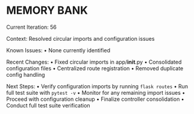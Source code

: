 # MEMORY BANK

Current Iteration: 56

Context: Resolved circular imports and configuration issues

Known Issues:
• None currently identified

Recent Changes:
• Fixed circular imports in app/__init__.py
• Consolidated configuration files
• Centralized route registration
• Removed duplicate config handling

Next Steps:
• Verify configuration imports by running `flask routes`
• Run full test suite with `pytest -v`
• Monitor for any remaining import issues
• Proceed with configuration cleanup
• Finalize controller consolidation
• Conduct full test suite verification
